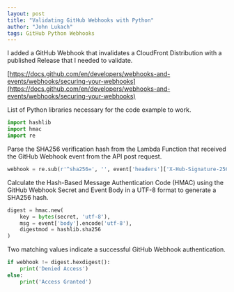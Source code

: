 ```yaml
---
layout: post
title: "Validating GitHub Webhooks with Python"
author: "John Lukach"
tags: GitHub Python Webhooks
---
```


I added a GitHub Webhook that invalidates a CloudFront Distribution with a published Release that I needed to validate.

[https://docs.github.com/en/developers/webhooks-and-events/webhooks/securing-your-webhooks](https://docs.github.com/en/developers/webhooks-and-events/webhooks/securing-your-webhooks)

List of Python libraries necessary for the code example to work.

```python
import hashlib
import hmac
import re
```

Parse the SHA256 verification hash from the Lambda Function that received the GitHub Webhook event from the API post request.

```python
webhook = re.sub(r'^sha256=', '', event['headers']['X-Hub-Signature-256'])
```

Calculate the Hash-Based Message Authentication Code (HMAC) using the GitHub Webhook Secret and Event Body in a UTF-8 format to generate a SHA256 hash.

```python
digest = hmac.new(
    key = bytes(secret, 'utf-8'),
    msg = event['body'].encode('utf-8'),
    digestmod = hashlib.sha256
)
```

Two matching values indicate a successful GitHub Webhook authentication.

```python
if webhook != digest.hexdigest():
    print('Denied Access')
else:
    print('Access Granted')
```
